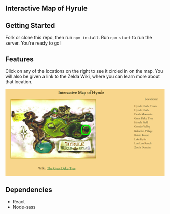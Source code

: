 ## Interactive Map of Hyrule

## Getting Started

Fork or clone this repo, then run `npm install`. Run `npm start` to run the server. You're ready to go!

## Features

Click on any of the locations on the right to see it circled in on the map. You will also be given a link to the Zelda Wiki, where you can learn more about that location. 

![Zelda interactive map](https://github.com/Monique-K/interactive-zelda-map/blob/master/src/images/readme-img1.png)

## Dependencies

* React
* Node-sass
